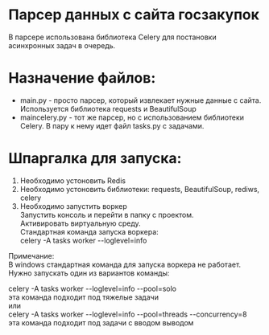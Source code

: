 # Парсер данных с сайта госзакупок
В парсере использована библиотека Celery для постановки асинхронных задач в очередь.

# Назначение файлов:
- main.py  - просто парсер, который извлекает нужные данные с сайта. Используется библиотека requests и BeautifulSoup  
- maincelery.py    - тот же парсер, но с использованием библиотеки Celery. В пару к нему идет файл tasks.py с задачами.  

# Шпаргалка для запуска:
1. Необходимо устоновить Redis
2. Необходимо устоновить библиотеки: requests, BeautifulSoup, rediws, celery
3. Необходимо запустить воркер  
Запустить консоль и перейти в папку с проектом.  
Активировать виртуальную среду.  
Стандартная команда запуска воркера:  
celery -A tasks worker --loglevel=info  

Примечание:  
В windows стандартная команда для запуска воркера не работает.   
Нужно запускать один из вариантов команды:  

celery -A tasks worker --loglevel=info --pool=solo  
эта команда подходит под тяжелые задачи  
или  
celery -A tasks worker --loglevel=info --pool=threads --concurrency=8  
эта команда подходит под задачи с вводом выводом  